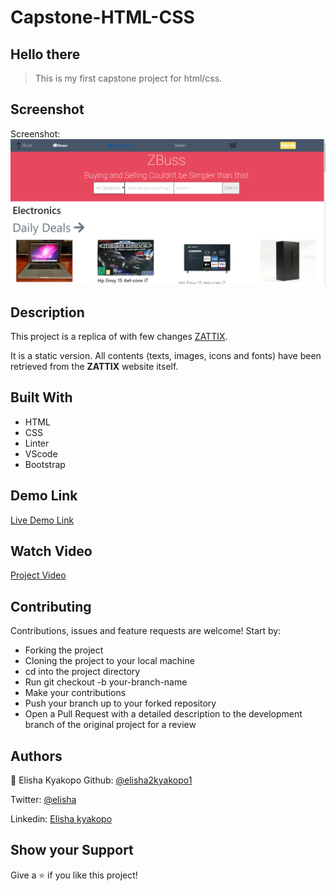 # Capstone-HTML-CSS

## Hello there

> This is my first capstone project for html/css.

## Screenshot

Screenshot: ![Screenshot of the Online shop](assets/screen-shot/Capstone_project.png)

## Description

This project is a replica of with few changes [ZATTIX](https://www.behance.net/gallery/24796463/ZATTIX).

It is a static version. All contents (texts, images, icons and fonts) have been retrieved from the **ZATTIX** website itself.

## Built With

- HTML
- CSS
- Linter
- VScode
- Bootstrap

## Demo Link

[Live Demo Link]( https://elisha2kyakpo1.github.io/Capstone-HTML-CSS/)

## Watch Video

[Project Video](https://www.loom.com/share/0189d8c9b14f49efa3af1a6a6861b4e6)

## Contributing

Contributions, issues and feature requests are welcome! Start by:

- Forking the project
- Cloning the project to your local machine
- cd into the project directory
- Run git checkout -b your-branch-name
- Make your contributions
- Push your branch up to your forked repository
- Open a Pull Request with a detailed description to the development branch of the original project for a review

## Authors

👤 Elisha Kyakopo
Github: [@elisha2kyakopo1](https://github.com/elisha2kyakopo1)

Twitter: [@elisha](https://twitter.com/elisha1k)

Linkedin: [Elisha kyakopo](https://www.linkedin.com/in/elisha-kyakopo-009aa3197/)

## Show your Support

Give a ⭐ if you like this project!
